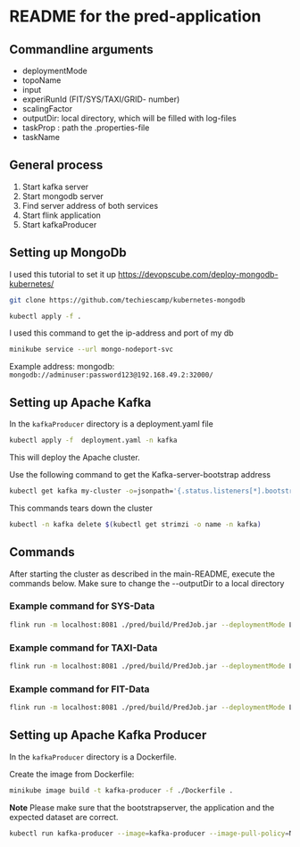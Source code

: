 # README for  the pred-application

## Commandline arguments

* deploymentMode
* topoName
* input
* experiRunId (FIT/SYS/TAXI/GRID- number)
* scalingFactor
* outputDir: local directory, which will be filled with log-files
* taskProp : path the .properties-file 
* taskName 



## General process

1. Start kafka server
2. Start mongodb server
3. Find server address of both services
4. Start flink application
5. Start kafkaProducer


## Setting up MongoDb

I used this tutorial to set it up https://devopscube.com/deploy-mongodb-kubernetes/

```bash
git clone https://github.com/techiescamp/kubernetes-mongodb
````

```bash
kubectl apply -f .
```

I used this command to get the ip-address and port of my db
````bash
minikube service --url mongo-nodeport-svc
````

Example address: mongodb:
`mongodb://adminuser:password123@192.168.49.2:32000/`



## Setting up Apache Kafka
In the `kafkaProducer` directory is a deployment.yaml file
```bash
kubectl apply -f  deployment.yaml -n kafka 
```
This will deploy the Apache cluster.


Use the following command to get the Kafka-server-bootstrap address
```bash
kubectl get kafka my-cluster -o=jsonpath='{.status.listeners[*].bootstrapServers}{"\n"}' -n kafka
```

This commands tears down the cluster

```bash
kubectl -n kafka delete $(kubectl get strimzi -o name -n kafka)
```

## Commands

After starting the cluster as described in the main-README, execute the commands below. Make sure to change the --outputDir to a local directory

### Example command for SYS-Data
```bash
flink run -m localhost:8081 ./pred/build/PredJob.jar --deploymentMode L --topoName IdentityTopology --experiRunId SYS-210 --scalingFactor 0.001 --taskName bench  --bootstrap xxx.x --topic test-1 --databaseUrl xxx.x
```

### Example command for TAXI-Data
```bash
flink run -m localhost:8081 ./pred/build/PredJob.jar --deploymentMode L --topoName IdentityTopology --experiRunId TAXI-210 --scalingFactor 0.001 --taskName bench  --bootstrap xxx.x --topic test-1 --databaseUrl xxx.x
```

### Example command for FIT-Data
```bash
flink run -m localhost:8081 ./pred/build/PredJob.jar --deploymentMode L --topoName IdentityTopology --experiRunId FIT-210 --scalingFactor 0.001 --taskName bench --bootstrap xxx.x --topic test-1 --databaseUrl xxx.x
```


## Setting up Apache Kafka Producer
In the `kafkaProducer` directory is a Dockerfile.

Create the image from Dockerfile:

```bash
minikube image build -t kafka-producer -f ./Dockerfile .
```

**Note**
Please make sure that the bootstrapserver, the application and the expected dataset are correct. 
```bash
kubectl run kafka-producer --image=kafka-producer --image-pull-policy=Never --restart=Never --env="BOOTSTRAP_SERVER=192.168.49.2:31316" --env="APPLICATION=pred" --env="DATASET=SYS" --env="SCALING=0.001" --env="TOPIC=test-1" 
```


<!--
```bash
flink run -m localhost:8081 ./pred/build/PredJob.jar --deploymentMode L --topoName IdentityTopology --input ./pred/src/main/resources/datasets/SYS_sample_data_senml.csv --experiRunId SYS-210 --scalingFactor 0.01 --outputDir /home/jona/Documents/Bachelor_thesis/logs --taskProp ./pred/src/main/resources/configs/all_tasks.properties --taskName bench
```

### Example command for TAXI-Data
```bash
flink run -m localhost:8081 ./pred/build/PredJob.jar --deploymentMode L --topoName IdentityTopology --input ./pred/src/main/resources/datasets/TAXI_sample_data_senml.csv --experiRunId TAXI-210 --scalingFactor 0.001 --outputDir /home/jona/Documents/Bachelor_thesis/logs --taskProp ./pred/src/main/resources/configs/all_tasks.properties --taskName bench
```


```bash
flink run -m localhost:8081 ./pred/build/PredJob.jar --deploymentMode L --topoName IdentityTopology --input /home/jona/Documents/Bachelor_thesis/Datasets/output_TAXI_small.csv --experiRunId TAXI-210 --scalingFactor 0.001 --outputDir /home/jona/Documents/Bachelor_thesis/logs --taskProp ./pred/src/main/resources/configs/all_tasks.properties --taskName bench
```



Command for my local cluster
/opt/flink/flink-1.18.1/bin/flink run -m localhost:8081 ./pred/build/PredJob.jar --deploymentMode L --topoName IdentityTopology --input /home/jona/Documents/Bachelor_thesis/Datasets/output_TAXI_small.csv --experiRunId TAXI-210 --scalingFactor 0.001 --outputDir /home/jona/Documents/Bachelor_thesis/logs --taskProp ./pred/src/main/resources/configs/all_tasks_local.properties --taskName bench


### Example command for FIT-Data
```bash
flink run -m localhost:8081 ./pred/build/PredJob.jar --deploymentMode L --topoName IdentityTopology --input ./pred/src/main/resources/datasets/FIT_sample_data_senml.csv --experiRunId FIT-210 --scalingFactor 0.001 --outputDir /home/jona/Documents/Bachelor_thesis/logs --taskProp ./pred/src/main/resources/configs/all_tasks.properties --taskName bench
```


```bash
flink run -m localhost:8081 ./pred/build/PredJob.jar --deploymentMode L --topoName IdentityTopology --input /home/jona/Documents/Bachelor_thesis/Datasets/output_FIT.csv --experiRunId FIT-210 --scalingFactor 0.001 --outputDir /home/jona/Documents/Bachelor_thesis/logs --taskProp ./pred/src/main/resources/configs/all_tasks.properties --taskName bench
```
-->